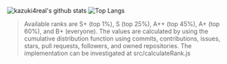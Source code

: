 
![kazuki4real's github stats](https://github-readme-stats.vercel.app/api?username=kazuki4real&count_private=true&show_icons=true&theme=radical)
![Top Langs](https://github-readme-stats.vercel.app/api/top-langs/?username=kazuki4real&theme=radical)

>Available ranks are S+ (top 1%), S (top 25%), A++ (top 45%), A+ (top 60%), and B+ (everyone). The values are calculated by using the cumulative distribution function using commits, contributions, issues, stars, pull requests, followers, and owned repositories. The implementation can be investigated at src/calculateRank.js
